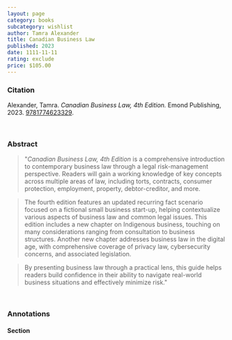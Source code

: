 ```yaml
---
layout: page
category: books
subcategory: wishlist
author: Tamra Alexander
title: Canadian Business Law
published: 2023
date: 1111-11-11
rating: exclude
price: $105.00
---
```


### Citation

Alexander, Tamra. *Canadian Business Law, 4th Edition.* Emond Publishing, 2023. [9781774623329](https://emond.ca/Store/Books/Canadian-Business-Law-4th-Edition).

<br>

### Abstract

> "*Canadian Business Law, 4th Edition* is a comprehensive introduction to contemporary business law through a legal risk-management perspective. Readers will gain a working knowledge of key concepts across multiple areas of law, including torts, contracts, consumer protection, employment, property, debtor-creditor, and more.

> The fourth edition features an updated recurring fact scenario focused on a fictional small business start-up, helping contextualize various aspects of business law and common legal issues. This edition includes a new chapter on Indigenous business, touching on many considerations ranging from consultation to business structures. Another new chapter addresses business law in the digital age, with comprehensive coverage of privacy law, cybersecurity concerns, and associated legislation.

> By presenting business law through a practical lens, this guide helps readers build confidence in their ability to navigate real-world business situations and effectively minimize risk."

<br>

### Annotations

#### Section

<br>
